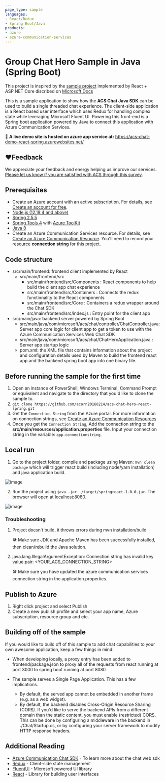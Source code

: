 ```yaml
---
page_type: sample
languages:
- React/Redux
- Spring Boot/Java
products:
- azure
- azure-communication-services
---
```


# Group Chat Hero Sample in Java (Spring Boot)

This project is inspired by the [sample project](https://github.com/Azure-Samples/communication-services-web-chat-hero) implemented by React + ASP.NET Core discribed on [Microsoft Docs](https://docs.microsoft.com/en-us/azure/communication-services/samples/chat-hero-sample)

This is a sample application to show how the **ACS Chat Java SDK** can be used to build a single threaded chat experience.
The client-side application is a React based user interface which uses Redux for handling complex state while leveraging Microsoft Fluent UI.
Powering this front-end is a Spring boot application powered by Java to connect this application with Azure Communication Services.

🤞 **A live demo site is hosted on azure app service at:**  https://acs-chat-demo-react-spring.azurewebsites.net/

## ❤️Feedback

We appreciate your feedback and energy helping us improve our services. [Please let us know if you are satisfied with ACS through this survey](https://microsoft.qualtrics.com/jfe/form/SV_5dtYL81xwHnUVue). 

## Prerequisites

- Create an Azure account with an active subscription. For details, see [Create an account for free](https://azure.microsoft.com/free/?WT.mc_id=A261C142F).
- [Node.js (12.18.4 and above)](https://nodejs.org/en/download/)
- [Spring 2.5.5](https://spring.io/projects/spring-boot)
- [Spring Tools 4](https://spring.io/tools) with [Azure ToolKit](https://docs.microsoft.com/en-us/azure/developer/java/toolkit-for-eclipse/installation)
- [Java 8](https://www.oracle.com/java/technologies/java8.html)
- Create an Azure Communication Services resource. For details, see [Create an Azure Communication Resource](https://docs.microsoft.com/en-us/azure/communication-services/quickstarts/create-communication-resource). You'll need to record your resource **connection string** for this project.

## Code structure

- src/main/frontend: frontend client implemented by React
  - src/main/frontend/src
    - src/main/frontend/src/Components : React components to help build the client app chat experience
    - src/main/frontend/src/Containers : Connects the redux functionality to the React components
    - src/main/frontend/src/Core : Containers a redux wrapper around the Chat SDK
    - src/main/frontend/src/index.js : Entry point for the client app
- src/main/java: backend server powered by Spring Boot
  - src/main/java/com/microsoft/acs/chat/controller/ChatController.java: Server app core logic for client app to get a token to use with the Azure Communication Services Web Chat SDK
  - src/main/java/com/microsoft/acs/chat/ChatHeroApplication.java : Server app startup logic
  - pom.xml: the XML file that contains information about the project and configuration details used by Maven to build the frontend react app and the backend spring boot app into one binary file.

## Before running the sample for the first time

1. Open an instance of PowerShell, Windows Terminal, Command Prompt or equivalent and navigate to the directory that you'd like to clone the sample to.
2. `git clone https://github.com/acorn20180214/acs-chat-hero-react-spring.git`
3. Get the `Connection String` from the Azure portal. For more information on connection strings, see [Create an Azure Communication Resources](https://docs.microsoft.com/en-us/azure/communication-services/quickstarts/create-communication-resource)
5. Once you get the `Connection String`, Add the connection string to the **src/main/resources/application.properties** file. Input your connection string in the variable: `app.connectionstring`.

## Local run

1. Go to the project folder,  compile and package using Maven:  `mvn clean package`  which will trigger react build (including node/yarn installation) and java application build.

![image](https://user-images.githubusercontent.com/50332346/135975238-76d49a95-be58-45b8-8f0a-eb2dfb175047.png)

2. Run the project using `java -jar ./target/springreact-1.0.0.jar`. The browser will open at localhost:8080.

![image](https://user-images.githubusercontent.com/50332346/135975468-c15486ad-2520-494c-ac72-91a7602ee277.png)


### Troubleshooting

1. Project doesn\'t build, it throws errors during mvn installation/build

   🛠 Make sure JDK and Apache Maven has been successfully installed, then clean/rebuild the Java solution.
    
2. java.lang.IllegalArgumentException: Connection string has invalid key value pair: <YOUR_ACS_CONNECTION_STRING>

   🛠 Make sure you have updated the azure communication services connection string in the application.properties.

## Publish to Azure

1. Right click project and select Publish
2. Create a new publish profile and select your app name, Azure subscription, resource group and etc.

## Building off of the sample

If you would like to build off of this sample to add chat capabilities to your own awesome application, keep a few things in mind:
- When developing locally,  a proxy entry has been added to frontend/package.json to proxy all of the requests from react running at port 3000 to spring boot running at port 8080. 

- The sample serves a Single Page Application. This has a few implications.
  - By default, the served app cannot be embedded in another frame (e.g. as a web widget).
  - By default, the backend disables Cross-Origin Resource Sharing (CORS). If you'd like to serve the backend APIs from a different domain than the static content, you must enable (restricted) CORS. This can be done by configuring a middleware in the backend in ./Chat/Startup.cs, or by configuring your server framework to modify HTTP response headers.

## Additional Reading

- [Azure Communication Chat SDK](https://docs.microsoft.com/en-us/azure/communication-services/concepts/chat/sdk-features) - To learn more about the chat web sdk
- [Redux](https://redux.js.org/) - Client-side state management
- [FluentUI](https://developer.microsoft.com/en-us/fluentui#/) - Microsoft powered UI library
- [React](https://reactjs.org/) - Library for building user interfaces
